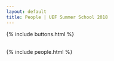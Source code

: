 ```yaml
---
layout: default
title: People | UEF Summer School 2018
---
```


{% include buttons.html %}

<br />
{% include people.html %}
